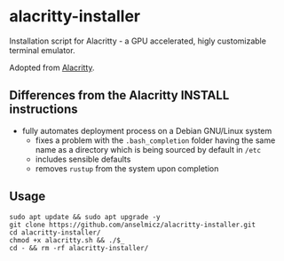 # alacritty-installer
Installation script for Alacritty - a GPU accelerated, higly customizable terminal emulator.

Adopted from [Alacritty](https://github.com/alacritty/alacritty).

## Differences from the Alacritty INSTALL instructions

* fully automates deployment process on a Debian GNU/Linux system
  * fixes a problem with the `.bash_completion` folder having the same name as a directory which is being sourced by default in `/etc`
  * includes sensible defaults
  * removes `rustup` from the system upon completion

## Usage

```
sudo apt update && sudo apt upgrade -y
git clone https://github.com/anselmicz/alacritty-installer.git
cd alacritty-installer/
chmod +x alacritty.sh && ./$_
cd - && rm -rf alacritty-installer/
```
